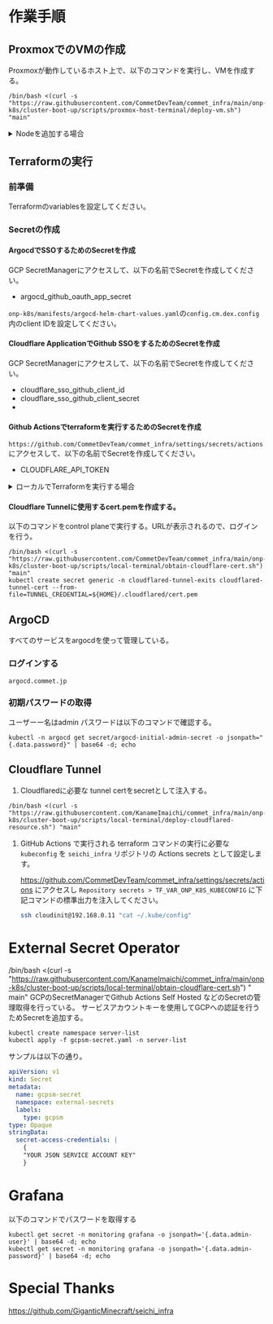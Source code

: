 # 作業手順

## ProxmoxでのVMの作成

Proxmoxが動作しているホスト上で、以下のコマンドを実行し、VMを作成する。

```shell
/bin/bash <(curl -s "https://raw.githubusercontent.com/CommetDevTeam/commet_infra/main/onp-k8s/cluster-boot-up/scripts/proxmox-host-terminal/deploy-vm.sh") "main"
```

<details>
<summary>Nodeを追加する場合</summary>
以下のファイルにホスト名をを追記する。

- /onp-k8s/cluster-boot-up/ansible/hosts/k8s-servers/inventory
- /onp-k8s/cluster-boot-up/scripts/proxmox-host-terminal/deplot-vm.sh

</details>

## Terraformの実行

### 前準備

Terraformのvariablesを設定してください。

### Secretの作成

#### ArgocdでSSOするためのSecretを作成

GCP SecretManagerにアクセスして、以下の名前でSecretを作成してください。

- argocd_github_oauth_app_secret

`onp-k8s/manifests/argocd-helm-chart-values.yaml`の`config.cm.dex.config`内のclient IDを設定してください。

#### Cloudflare ApplicationでGithub SSOをするためのSecretを作成

GCP SecretManagerにアクセスして、以下の名前でSecretを作成してください。

- cloudflare_sso_github_client_id
- cloudflare_sso_github_client_secret
-

#### Github Actionsでterraformを実行するためのSecretを作成

`https://github.com/CommetDevTeam/commet_infra/settings/secrets/actions`
にアクセスして、以下の名前でSecretを作成してください。

- CLOUDFLARE_API_TOKEN

<details>
<summary>ローカルでTerraformを実行する場合</summary>

- 以下のコマンドを実行してkubeconfigを取得する。

 ```bash
/bin/bash <(curl -s "https://raw.githubusercontent.com/CommetDevTeam/commet_infra/main/onp-k8s/cluster-boot-up/scripts/local-terminal/deploy-cloudflared-resource.sh") "main"
 ```

- `provider.tf`内のCloudflareとkubernetes Providerのコメントアウトを解除する。
- CloudflareのAPI TOKENを指定する。
- gcloud cliでログインして、`gcloud auth application-default login`を実行。

</details>

#### Cloudflare Tunnelに使用するcert.pemを作成する。

以下のコマンドをcontrol planeで実行する。URLが表示されるので、ログインを行う。

```shell
/bin/bash <(curl -s "https://raw.githubusercontent.com/CommetDevTeam/commet_infra/main/onp-k8s/cluster-boot-up/scripts/local-terminal/obtain-cloudflare-cert.sh") "main"
kubectl create secret generic -n cloudflared-tunnel-exits cloudflared-tunnel-cert --from-file=TUNNEL_CREDENTIAL=${HOME}/.cloudflared/cert.pem
```

## ArgoCD

すべてのサービスをargocdを使って管理している。

### ログインする

```shell
argocd.commet.jp
```

### 初期パスワードの取得

ユーザーー名はadmin
パスワードは以下のコマンドで確認する。

```shell
kubectl -n argocd get secret/argocd-initial-admin-secret -o jsonpath="{.data.password}" | base64 -d; echo
```

## Cloudflare Tunnel

1. Cloudflaredに必要な tunnel certをsecretとして注入する。

```shell
/bin/bash <(curl -s "https://raw.githubusercontent.com/KanameImaichi/commet_infra/main/onp-k8s/cluster-boot-up/scripts/local-terminal/deploy-cloudflared-resource.sh") "main"
```

1. GitHub Actions で実行される terraform コマンドの実行に必要な `kubeconfig` を `seichi_infra` リポジトリの Actions
   secrets として設定します。

   https://github.com/CommetDevTeam/commet_infra/settings/secrets/actions にアクセスし
   `Repository secrets > TF_VAR_ONP_K8S_KUBECONFIG` に下記コマンドの標準出力を注入してください。
    ```bash
    ssh cloudinit@192.168.0.11 "cat ~/.kube/config" 
    ```

# External Secret Operator

/bin/bash <(curl
-s "https://raw.githubusercontent.com/KanameImaichi/commet_infra/main/onp-k8s/cluster-boot-up/scripts/local-terminal/obtain-cloudflare-cert.sh") "
main"
GCPのSecretManagerでGithub Actions Self Hosted などのSecretの管理取得を行っている。
サービスアカウントキーを使用してGCPへの認証を行うためSecretを追加する。

```shell
kubectl create namespace server-list
kubectl apply -f gcpsm-secret.yaml -n server-list 
```

サンプルは以下の通り。

```yaml
apiVersion: v1
kind: Secret
metadata:
  name: gcpsm-secret
  namespace: external-secrets
  labels:
    type: gcpsm
type: Opaque
stringData:
  secret-access-credentials: |
    {
    "YOUR JSON SERVICE ACCOUNT KEY"
    }


```

# Grafana

以下のコマンドでパスワードを取得する

```shell
kubectl get secret -n monitoring grafana -o jsonpath='{.data.admin-user}' | base64 -d; echo
kubectl get secret -n monitoring grafana -o jsonpath='{.data.admin-password}' | base64 -d; echo
```

# Special Thanks

https://github.com/GiganticMinecraft/seichi_infra